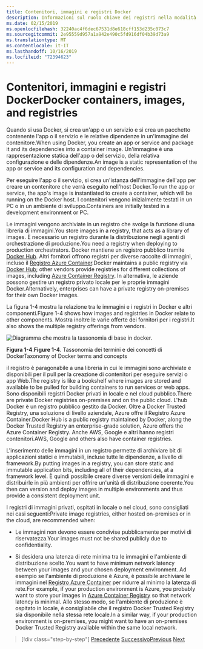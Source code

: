 ```yaml
---
title: Contenitori, immagini e registri Docker
description: Informazioni sul ruolo chiave dei registri nella modalità di distribuzione delle applicazioni da parte di Docker.
ms.date: 02/15/2019
ms.openlocfilehash: 32240ac4f6dec67531d8e618cff153d235c073c7
ms.sourcegitcommit: 2e95559d957a1a942e490c5fd916df04b39d73a9
ms.translationtype: MT
ms.contentlocale: it-IT
ms.lasthandoff: 10/16/2019
ms.locfileid: "72394623"
---
```

# <a name="docker-containers-images-and-registries"></a><span data-ttu-id="9dfea-103">Contenitori, immagini e registri Docker</span><span class="sxs-lookup"><span data-stu-id="9dfea-103">Docker containers, images, and registries</span></span>

<span data-ttu-id="9dfea-104">Quando si usa Docker, si crea un'app o un servizio e si crea un pacchetto contenente l'app o il servizio e le relative dipendenze in un'immagine del contenitore.</span><span class="sxs-lookup"><span data-stu-id="9dfea-104">When using Docker, you create an app or service and package it and its dependencies into a container image.</span></span> <span data-ttu-id="9dfea-105">Un'immagine è una rappresentazione statica dell'app o del servizio, della relativa configurazione e delle dipendenze.</span><span class="sxs-lookup"><span data-stu-id="9dfea-105">An image is a static representation of the app or service and its configuration and dependencies.</span></span>

<span data-ttu-id="9dfea-106">Per eseguire l'app o il servizio, si crea un'istanza dell'immagine dell'app per creare un contenitore che verrà eseguito nell'host Docker.</span><span class="sxs-lookup"><span data-stu-id="9dfea-106">To run the app or service, the app's image is instantiated to create a container, which will be running on the Docker host.</span></span> <span data-ttu-id="9dfea-107">I contenitori vengono inizialmente testati in un PC o in un ambiente di sviluppo.</span><span class="sxs-lookup"><span data-stu-id="9dfea-107">Containers are initially tested in a development environment or PC.</span></span>

<span data-ttu-id="9dfea-108">Le immagini vengono archiviate in un registro che svolge la funzione di una libreria di immagini.</span><span class="sxs-lookup"><span data-stu-id="9dfea-108">You store images in a registry, that acts as a library of images.</span></span> <span data-ttu-id="9dfea-109">È necessario un registro durante la distribuzione negli agenti di orchestrazione di produzione.</span><span class="sxs-lookup"><span data-stu-id="9dfea-109">You need a registry when deploying to production orchestrators.</span></span> <span data-ttu-id="9dfea-110">Docker mantiene un registro pubblico tramite [Docker Hub](https://hub.docker.com/). Altri fornitori offrono registri per diverse raccolte di immagini, incluso il [Registro Azure Container](https://azure.microsoft.com/services/container-registry/).</span><span class="sxs-lookup"><span data-stu-id="9dfea-110">Docker maintains a public registry via [Docker Hub](https://hub.docker.com/); other vendors provide registries for different collections of images, including [Azure Container Registry](https://azure.microsoft.com/services/container-registry/).</span></span> <span data-ttu-id="9dfea-111">In alternativa, le aziende possono gestire un registro privato locale per le proprie immagini Docker.</span><span class="sxs-lookup"><span data-stu-id="9dfea-111">Alternatively, enterprises can have a private registry on-premises for their own Docker images.</span></span>

<span data-ttu-id="9dfea-112">La figura 1-4 mostra la relazione tra le immagini e i registri in Docker e altri componenti.</span><span class="sxs-lookup"><span data-stu-id="9dfea-112">Figure 1-4 shows how images and registries in Docker relate to other components.</span></span> <span data-ttu-id="9dfea-113">Mostra inoltre le varie offerte dei fornitori per i registri.</span><span class="sxs-lookup"><span data-stu-id="9dfea-113">It also shows the multiple registry offerings from vendors.</span></span>

![Diagramma che mostra la tassonomia di base in docker.](./media/docker-containers-images-and-registries/taxonomy-docker-terms-concepts.png)

<span data-ttu-id="9dfea-115">**Figura 1-4**.</span><span class="sxs-lookup"><span data-stu-id="9dfea-115">**Figure 1-4**.</span></span> <span data-ttu-id="9dfea-116">Tassonomia dei termini e dei concetti di Docker</span><span class="sxs-lookup"><span data-stu-id="9dfea-116">Taxonomy of Docker terms and concepts</span></span>

<span data-ttu-id="9dfea-117">il registro è paragonabile a una libreria in cui le immagini sono archiviate e disponibili per il pull per la creazione di contenitori per eseguire servizi o app Web.</span><span class="sxs-lookup"><span data-stu-id="9dfea-117">The registry is like a bookshelf where images are stored and available to be pulled for building containers to run services or web apps.</span></span> <span data-ttu-id="9dfea-118">Sono disponibili registri Docker privati in locale e nel cloud pubblico.</span><span class="sxs-lookup"><span data-stu-id="9dfea-118">There are private Docker registries on-premises and on the public cloud.</span></span> <span data-ttu-id="9dfea-119">L'hub Docker è un registro pubblico gestito da Docker. Oltre a Docker Trusted Registry, una soluzione di livello aziendale, Azure offre il Registro Azure Container.</span><span class="sxs-lookup"><span data-stu-id="9dfea-119">Docker Hub is a public registry maintained by Docker, along the Docker Trusted Registry an enterprise-grade solution, Azure offers the Azure Container Registry.</span></span> <span data-ttu-id="9dfea-120">Anche AWS, Google e altri hanno registri contenitori.</span><span class="sxs-lookup"><span data-stu-id="9dfea-120">AWS, Google and others also have container registries.</span></span>

<span data-ttu-id="9dfea-121">L'inserimento delle immagini in un registro permette di archiviare bit di applicazioni statici e immutabili, incluse tutte le dipendenze, a livello di framework.</span><span class="sxs-lookup"><span data-stu-id="9dfea-121">By putting images in a registry, you can store static and immutable application bits, including all of their dependencies, at a framework level.</span></span> <span data-ttu-id="9dfea-122">È quindi possibile creare diverse versioni delle immagini e distribuirle in più ambienti per offrire un'unità di distribuzione coerente.</span><span class="sxs-lookup"><span data-stu-id="9dfea-122">You then can version and deploy images in multiple environments and thus provide a consistent deployment unit.</span></span>

<span data-ttu-id="9dfea-123">I registri di immagini privati, ospitati in locale o nel cloud, sono consigliati nei casi seguenti:</span><span class="sxs-lookup"><span data-stu-id="9dfea-123">Private image registries, either hosted on-premises or in the cloud, are recommended when:</span></span>

- <span data-ttu-id="9dfea-124">Le immagini non devono essere condivise pubblicamente per motivi di riservatezza.</span><span class="sxs-lookup"><span data-stu-id="9dfea-124">Your images must not be shared publicly due to confidentiality.</span></span>

- <span data-ttu-id="9dfea-125">Si desidera una latenza di rete minima tra le immagini e l'ambiente di distribuzione scelto.</span><span class="sxs-lookup"><span data-stu-id="9dfea-125">You want to have minimum network latency between your images and your chosen deployment environment.</span></span> <span data-ttu-id="9dfea-126">Ad esempio se l'ambiente di produzione è Azure, è possibile archiviare le immagini nel [Registro Azure Container](https://azure.microsoft.com/services/container-registry/) per ridurre al minimo la latenza di rete.</span><span class="sxs-lookup"><span data-stu-id="9dfea-126">For example, if your production environment is Azure, you probably want to store your images in [Azure Container Registry](https://azure.microsoft.com/services/container-registry/) so that network latency is minimal.</span></span> <span data-ttu-id="9dfea-127">Allo stesso modo, se l'ambiente di produzione è ospitato in locale, è consigliabile che il registro Docker Trusted Registry sia disponibile nella stessa rete locale.</span><span class="sxs-lookup"><span data-stu-id="9dfea-127">In a similar way, if your production environment is on-premises, you might want to have an on-premises Docker Trusted Registry available within the same local network.</span></span>

>[!div class="step-by-step"]
><span data-ttu-id="9dfea-128">[Precedente](docker-terminology.md)
>[Successivo](road-to-modern-applications-based-on-containers.md)</span><span class="sxs-lookup"><span data-stu-id="9dfea-128">[Previous](docker-terminology.md)
[Next](road-to-modern-applications-based-on-containers.md)</span></span>
